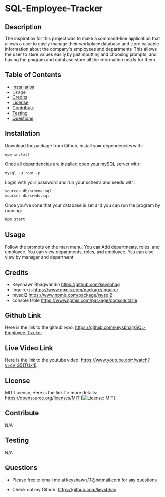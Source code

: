 # SQL-Employee-Tracker 


## Description 
The inspiration for this project was to make a command-line application that allows a user to easily manage their workplace database and store valuable information about the company's employees and departments. This allows the user to store values easily by just inputting and choosing prompts, and having the program and database store all the information neatly for them.


## Table of Contents 
* [Installation](#installation)
* [Usage](#usage)
* [Credits](#credits)
* [License](#license)
* [Contribute](#contribute)
* [Testing](#testing)
* [Questions](#questions) 


## Installation
Download the package from Github, install your dependencies with: 
```md
npm install
```
Once all dependencies are installed open your mySQL server with : 
```md
mysql -u root -p
```
Login with your password and run your schema and seeds with:
```md
sources db/schema.sql
sources db/seeds.sql
```
Once you've done that your database is set and you can run the program by running:
```md
npm start
```

## Usage
Follow the prompts on the main menu. You can Add departments, roles, and employee. You can view departments, roles, and employee. You can also view by manager and department


## Credits
* Keyshawn Bhagwandin https://github.com/keysbhag
* Inquirer.js https://www.npmjs.com/package/inquirer
* mysql2 https://www.npmjs.com/package/mysql2
* console table https://www.npmjs.com/package/console.table

## Github Link
Here is the link to the github repo: https://github.com/keysbhag/SQL-Employee-Tracker

## Live Video Link

Here is the link to the youtube video: https://www.youtube.com/watch?v=cVlG51TUxrE


## License
MIT License, Here is the link for more details: https://opensource.org/licenses/MIT [![License: MIT](https://img.shields.io/badge/License-MIT-yellow.svg)] 


## Contribute 
N/A


## Testing 
N/A


## Questions 
* Please free to email me at keyshawn.11@hotmail.com for any questions

* Check out my Github: https://github.com/keysbhag 